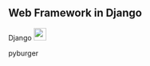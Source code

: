 ## Web Framework in Django 

Django <img class="djangoIcon" src ="https://i.namu.wiki/i/ZARvCJ-C3wtr9sFv65_RVYZIF-IcL3ZtGlXQ1Q6S4_Wit4b4LlYWP6EVoxMxL6j-wWb1Ditch6fAmxi0gABuZw.svg" width = 25px, height = 25px/>

pyburger
